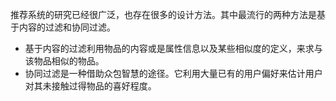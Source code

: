 推荐系统的研究已经很广泛，也存在很多的设计方法。其中最流行的两种方法是基于内容的过滤和协同过滤。

* 基于内容的过滤利用物品的内容或是属性信息以及某些相似度的定义，来求与该物品相似的物品。
* 协同过滤是一种借助众包智慧的途径。它利用大量已有的用户偏好来估计用户对其未接触过得物品的喜好程度。




